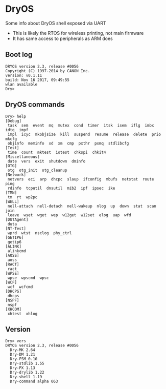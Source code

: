 # DryOS
Some info about DryOS shell exposed via UART
 - This is likely the RTOS for wireless printing, not main firmware
 - It has same access to peripherals as ARM does


## Boot log
```
DRYOS version 2.3, release #0056
Copyright (C) 1997-2014 by CANON Inc.
version: v0.1.11
build: Nov 16 2017, 09:49:55
wlan available   
Dry> 
```

## DryOS commands
```
Dry> help
[Debug]
 task  sem  event  mq  mutex  cond  timer  itsk  isem  iflg  imbx  idtq  impf 
 impl  icyc  mkobjsize  kill  suspend  resume  release  delete  prio  mkcfg 
 objinfo  meminfo  xd  xm  cmp  pxthr  pxmq  stdlibcfg 
[Test]
 time  count  mktest  iotest  chkspi  chkit4 
[Miscellaneous]
 date  vers  exit  shutdown  dminfo 
[OTG]
 otg  otg_init  otg_cleanup 
[Network]
 netvers  eci  arp  dhcpc  slaup  ifconfig  mbufs  netstat  route  ping 
 rdinfo  tcputil  dnsutil  mib2  ipf  ipsec  ike 
[TMN]
 tm  rt  wp2pc 
[WELL]
 nell-attach  nell-detach  nell-wakeup  nlog  up  down  stat  scan  join 
 leave  wset  wget  wep  w12get  w12set  elog  uap  wfd 
[DUTAgent]
 duta 
[NT-Test]
 wprd  wtst  nsclog  phy_ctrl 
[GETIP6]
 getip6 
[ALINK]
 alinkcmd 
[AOSS]
 aoss 
[RACT]
 ract 
[WPSE]
 wpse  wpscmd  wpsc 
[WCF]
 wcf  wcfcmd 
[DHCPS]
 dhcps 
[NSPF]
 nspf 
[XHCOM]
 xhtest  xhlog 

```

## Version
```
Dry> vers
DRYOS version 2.3, release #0056
  Dry-MK 2.64
  Dry-DM 1.21
  Dry-FSM 0.10
  Dry-stdlib 1.55
  Dry-PX 1.13
  Dry-drylib 1.22
  Dry-shell 1.19
  Dry-command alpha 063

```
